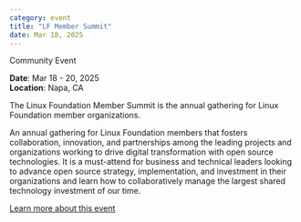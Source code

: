 ```yaml
---
category: event
title: "LF Member Summit"
date: Mar 18, 2025
---
```

<span class="community-event">Community Event</span>

**Date**: Mar 18 - 20, 2025   
**Location**: Napa, CA

The Linux Foundation Member Summit is the annual gathering for Linux Foundation member organizations.

An annual gathering for Linux Foundation members that fosters collaboration, innovation, and partnerships among the leading projects and organizations working to drive digital transformation with open source technologies. It is a must-attend for business and technical leaders looking to advance open source strategy, implementation, and investment in their organizations and learn how to collaboratively manage the largest shared technology investment of our time.

[Learn more about this event](https://events.linuxfoundation.org/lf-member-summit/)
